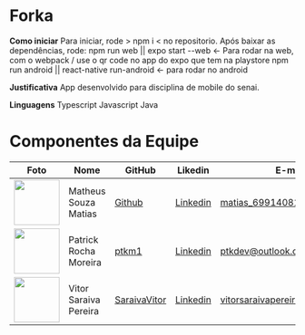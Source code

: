 # Forka

**Como iniciar**
Para iniciar, rode > npm i < no repositorio.
Após baixar as dependências, rode:
npm run web || expo start --web <- Para rodar na web, com o webpack / use o qr code no app do expo que tem na playstore
npm run android || react-native run-android <- para rodar no android

**Justificativa**
App desenvolvido para disciplina de mobile do senai.

**Linguagens**
Typescript
Javascript
Java

# Componentes da Equipe

Foto | Nome | GitHub | Likedin | E-mail
---- | ---- | ------ | ------- | ------
<img src="https://avatars1.githubusercontent.com/u/65677371?s=460&u=871413d3972d74aa0b205f064b718f79f8d48c00&v=4" width="80px"> | Matheus Souza Matias | [Github](https://github.com/matias96321) | [Linkedin](https://www.linkedin.com/in/matheus-matias-011bb5197/) | matias_69914081@hotmail.com
<img src="https://avatars3.githubusercontent.com/u/59058473?s=460&u=25e12ff5fcb6fb5780ef78e9168615da9ce4349c&v=4" width="80px"> | Patrick Rocha Moreira | [ptkm1](https://github.com/ptkm1) | [Linkedin](https://www.linkedin.com/in/ptkm1/) | ptkdev@outlook.com
<img src="https://avatars1.githubusercontent.com/u/55057661?s=460&u=be2618e78e1e56e0ddb9efbd4dcacd4264746d68&v=4" width="80px"> | Vitor Saraiva Pereira | [SaraivaVitor](https://github.com/SaraivaVitor) | [Linkedin](https://www.linkedin.com/in/vitor-pereira-799a421ab) | vitorsaraivapereira1@gmail.com
